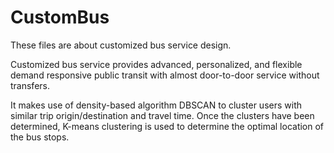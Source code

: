 # CustomBus

These files are about customized bus service design.

Customized bus service provides advanced, personalized, and flexible demand responsive public transit with almost door-to-door service without transfers.

It makes use of density-based algorithm DBSCAN to cluster users with similar trip origin/destination and travel time.
Once the clusters have been determined, K-means clustering is used to determine the optimal location of the bus stops.
